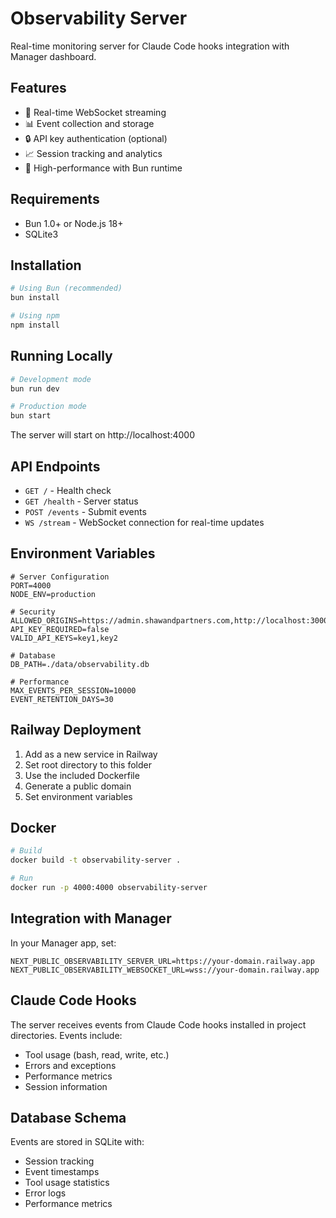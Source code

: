 # Observability Server

Real-time monitoring server for Claude Code hooks integration with Manager dashboard.

## Features

- 🔄 Real-time WebSocket streaming
- 📊 Event collection and storage
- 🔒 API key authentication (optional)
- 📈 Session tracking and analytics
- 🚀 High-performance with Bun runtime

## Requirements

- Bun 1.0+ or Node.js 18+
- SQLite3

## Installation

```bash
# Using Bun (recommended)
bun install

# Using npm
npm install
```

## Running Locally

```bash
# Development mode
bun run dev

# Production mode
bun start
```

The server will start on http://localhost:4000

## API Endpoints

- `GET /` - Health check
- `GET /health` - Server status
- `POST /events` - Submit events
- `WS /stream` - WebSocket connection for real-time updates

## Environment Variables

```env
# Server Configuration
PORT=4000
NODE_ENV=production

# Security
ALLOWED_ORIGINS=https://admin.shawandpartners.com,http://localhost:3000
API_KEY_REQUIRED=false
VALID_API_KEYS=key1,key2

# Database
DB_PATH=./data/observability.db

# Performance
MAX_EVENTS_PER_SESSION=10000
EVENT_RETENTION_DAYS=30
```

## Railway Deployment

1. Add as a new service in Railway
2. Set root directory to this folder
3. Use the included Dockerfile
4. Generate a public domain
5. Set environment variables

## Docker

```bash
# Build
docker build -t observability-server .

# Run
docker run -p 4000:4000 observability-server
```

## Integration with Manager

In your Manager app, set:
```env
NEXT_PUBLIC_OBSERVABILITY_SERVER_URL=https://your-domain.railway.app
NEXT_PUBLIC_OBSERVABILITY_WEBSOCKET_URL=wss://your-domain.railway.app
```

## Claude Code Hooks

The server receives events from Claude Code hooks installed in project directories. Events include:
- Tool usage (bash, read, write, etc.)
- Errors and exceptions
- Performance metrics
- Session information

## Database Schema

Events are stored in SQLite with:
- Session tracking
- Event timestamps
- Tool usage statistics
- Error logs
- Performance metrics

